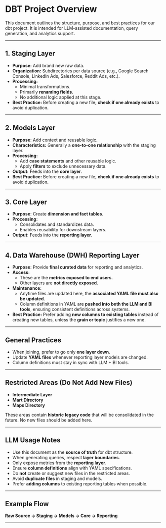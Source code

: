 # DBT Project Overview

This document outlines the structure, purpose, and best practices for our dbt project.
It is intended for LLM-assisted documentation, query generation, and analytics support.

---

## 1. Staging Layer
- **Purpose:** Add brand new raw data.
- **Organization:** Subdirectories per data source (e.g., Google Search Console, LinkedIn Ads, Salesforce, Reddit Ads, etc.).
- **Processing:**
  - Minimal transformations.
  - Primarily **renaming fields**.
  - No additional logic applied at this stage.
- **Best Practice:** Before creating a new file, **check if one already exists** to avoid duplication.

---

## 2. Models Layer
- **Purpose:** Add context and reusable logic.
- **Characteristics:** Generally a **one-to-one relationship** with the staging layer.
- **Processing:**
  - Add **case statements** and other reusable logic.
  - Apply **filters** to exclude unnecessary data.
- **Output:** Feeds into the **core layer**.
- **Best Practice:** Before creating a new file, **check if one already exists** to avoid duplication.

---

## 3. Core Layer
- **Purpose:** Create **dimension and fact tables**.
- **Processing:**
  - Consolidates and standardizes data.
  - Enables reusability for downstream layers.
- **Output:** Feeds into the **reporting layer**.

---

## 4. Data Warehouse (DWH) Reporting Layer
- **Purpose:** Provide **final curated data** for reporting and analytics.
- **Access:**
  - These are the **metrics exposed to end users**.
  - Other layers are **not directly exposed**.
- **Maintenance:**
  - Anytime files are updated here, the **associated YAML file must also be updated**.
  - Column definitions in YAML are **pushed into both the LLM and BI tools**, ensuring consistent definitions across systems.
- **Best Practice:** Prefer adding **new columns to existing tables** instead of creating new tables, unless the **grain or topic** justifies a new one.

---

## General Practices
- When joining, prefer to go only **one layer down**.
- Update **YAML files** whenever reporting layer models are changed.
- Column definitions must stay in sync with LLM + BI tools.

---

## Restricted Areas (Do Not Add New Files)
- **Intermediate Layer**
- **Mart Directory**
- **Maps Directory**

These areas contain **historic legacy code** that will be consolidated in the future.
No new files should be added here.

---

## LLM Usage Notes
- Use this document as the **source of truth** for dbt structure.
- When generating queries, respect **layer boundaries**.
- Only expose metrics from the **reporting layer**.
- Ensure **column definitions** align with YAML specifications.
- Do **not** create or suggest new files in the restricted areas.
- Avoid **duplicate files** in staging and models.
- Prefer **adding columns** to existing reporting tables when possible.

---

## Example Flow
**Raw Source → Staging → Models → Core → Reporting**

---